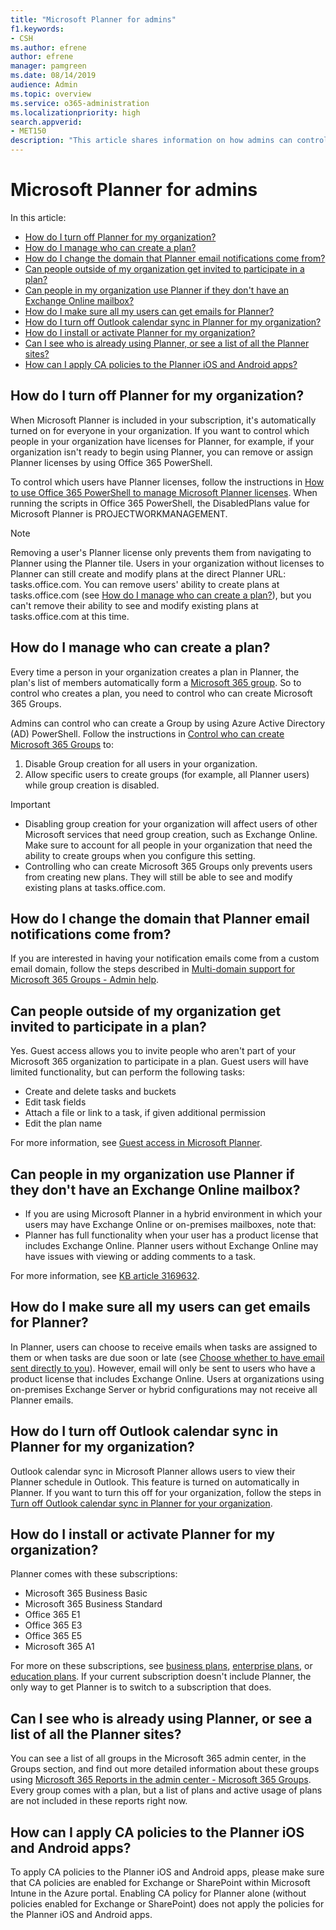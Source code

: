 ```yaml
---
title: "Microsoft Planner for admins"
f1.keywords:
- CSH
ms.author: efrene
author: efrene
manager: pamgreen
ms.date: 08/14/2019
audience: Admin
ms.topic: overview
ms.service: o365-administration
ms.localizationpriority: high
search.appverid:
- MET150
description: "This article shares information on how admins can control and manage access to Planner, as well as answers to some other frequently asked questions about the management of Planner."
---
```


# Microsoft Planner for admins

In this article:

- [How do I turn off Planner for my organization?](#how-do-i-turn-off-planner-for-my-organization)
- [How do I manage who can create a plan?](#how-do-i-manage-who-can-create-a-plan)
- [How do I change the domain that Planner email notifications come from?](#how-do-i-change-the-domain-that-planner-email-notifications-come-from)
- [Can people outside of my organization get invited to participate in a plan?](#can-people-outside-of-my-organization-get-invited-to-participate-in-a-plan)
- [Can people in my organization use Planner if they don't have an Exchange Online mailbox?](#can-people-in-my-organization-use-planner-if-they-dont-have-an-exchange-online-mailbox)
- [How do I make sure all my users can get emails for Planner?](#how-do-i-make-sure-all-my-users-can-get-emails-for-planner) 
- [How do I turn off Outlook calendar sync in Planner for my organization?](#how-do-i-turn-off-outlook-calendar-sync-in-planner-for-my-organization)
- [How do I install or activate Planner for my organization?](#how-do-i-install-or-activate-planner-for-my-organization)
- [Can I see who is already using Planner, or see a list of all the Planner sites?](#can-i-see-who-is-already-using-planner-or-see-a-list-of-all-the-planner-sites)
- [How can I apply CA policies to the Planner iOS and Android apps?](#how-can-i-apply-ca-policies-to-the-planner-ios-and-android-apps)

## How do I turn off Planner for my organization?

When Microsoft Planner is included in your subscription, it's automatically turned on for everyone in your organization. If you want to control which people in your organization have licenses for Planner, for example, if your organization isn't ready to begin using Planner, you can remove or assign Planner licenses by using Office 365 PowerShell.

To control which users have Planner licenses, follow the instructions in [How to use Office 365 PowerShell to manage Microsoft Planner licenses](/office365/troubleshoot/licensing/how-to-use-office-365-powershell-to-manage-microsoft-planner-licenses). When running the scripts in Office 365 PowerShell, the DisabledPlans value for Microsoft Planner is PROJECTWORKMANAGEMENT.
> [!NOTE]
> Removing a user's Planner license only prevents them from navigating to Planner using the Planner tile. Users in your organization without licenses to Planner can still create and modify plans at the direct Planner URL: tasks.</span>office.</span>com. You can remove users' ability to create plans at tasks.office.com (see [How do I manage who can create a plan?](#how-do-i-manage-who-can-create-a-plan)), but you can't remove their ability to see and modify existing plans at tasks.</span>office.</span>com at this time.

## How do I manage who can create a plan?

Every time a person in your organization creates a plan in Planner, the plan's list of members automatically form a [Microsoft 365 group](https://support.office.com/en-us/article/learn-about-microsoft-365-groups-b565caa1-5c40-40ef-9915-60fdb2d97fa2). So to control who creates a plan, you need to control who can create Microsoft 365 Groups.

Admins can control who can create a Group by using Azure Active Directory (AD) PowerShell. Follow the instructions in [Control who can create Microsoft 365 Groups](https://support.office.com/en-us/article/control-who-can-create-office-365-groups-4c46c8cb-17d0-44b5-9776-005fced8e618) to:

1. Disable Group creation for all users in your organization.
2. Allow specific users to create groups (for example, all Planner users) while group creation is disabled.

> [!IMPORTANT]
> 
> - Disabling group creation for your organization will affect users of other Microsoft services that need group creation, such as Exchange Online. Make sure to account for all people in your organization that need the ability to create groups when you configure this setting.
> - Controlling who can create Microsoft 365 Groups only prevents users from creating new plans. They will still be able to see and modify existing plans at tasks.</span>office.</span>com.

## How do I change the domain that Planner email notifications come from?

If you are interested in having your notification emails come from a custom email domain, follow the steps described in [Multi-domain support for Microsoft 365 Groups - Admin help](https://support.office.com/article/multidomain-support-for-office-365-groups--admin-help-7cf5655d-e523-4bc3-a93b-3ccebf44a01a).

## Can people outside of my organization get invited to participate in a plan?

Yes. Guest access allows you to invite people who aren't part of your Microsoft 365 organization to participate in a plan. Guest users will have limited functionality, but can perform the following tasks:

- Create and delete tasks and buckets
- Edit task fields
- Attach a file or link to a task, if given additional permission
- Edit the plan name

For more information, see [Guest access in Microsoft Planner](https://support.office.com/article/guest-access-in-microsoft-planner-cc5d7f96-dced-4da4-ab62-08c72d9759c6).

## Can people in my organization use Planner if they don't have an Exchange Online mailbox?

- If you are using Microsoft Planner in a hybrid environment in which your users may have Exchange Online or on-premises mailboxes, note that:
- Planner has full functionality when your user has a product license that includes Exchange Online. Planner users without Exchange Online may have issues with viewing or adding comments to a task.
  
For more information, see [KB article 3169632](https://go.microsoft.com/fwlink/p/?LinkId=808082).

## How do I make sure all my users can get emails for Planner?

In Planner, users can choose to receive emails when tasks are assigned to them or when tasks are due soon or late (see [Choose whether to have email sent directly to you](https://support.office.com/article/stay-on-top-of-tasks-and-plans-with-email-and-notifications-cce223d6-b0ae-43cf-a080-266e2414a859#bkmk_choosewhethertohaveemailsenttoyou_1_1_1_1_1)). However, email will only be sent to users who have a product license that includes Exchange Online. Users at organizations using on-premises Exchange Server or hybrid configurations may not receive all Planner emails.

## How do I turn off Outlook calendar sync in Planner for my organization?

Outlook calendar sync in Microsoft Planner allows users to view their Planner schedule in Outlook. This feature is turned on automatically in Planner. If you want to turn this off for your organization, follow the steps in [Turn off Outlook calendar sync in Planner for your organization](turn-off-outlook-calendar-sync.md).

## How do I install or activate Planner for my organization?

Planner comes with these subscriptions:

- Microsoft 365 Business Basic
- Microsoft 365 Business Standard
- Office 365 E1
- Office 365 E3
- Office 365 E5
- Microsoft 365 A1

For more on these subscriptions, see [business plans](https://www.microsoft.com/microsoft-365/business), [enterprise plans](https://www.microsoft.com/microsoft-365/business/compare-more-office-365-for-business-plans), or [education plans](https://www.microsoft.com/microsoft-365/academic/compare-office-365-education-plans). If your current subscription doesn't include Planner, the only way to get Planner is to switch to a subscription that does.

## Can I see who is already using Planner, or see a list of all the Planner sites?

You can see a list of all groups in the Microsoft 365 admin center, in the Groups section, and find out more detailed information about these groups using [Microsoft 365 Reports in the admin center - Microsoft 365 Groups](https://support.office.com/article/office-365-reports-in-the-admin-center--office-365-groups-a27f1a99-3557-4f85-9560-a28e3d822a40). Every group comes with a plan, but a list of plans and active usage of plans are not included in these reports right now.

## How can I apply CA policies to the Planner iOS and Android apps?

To apply CA policies to the Planner iOS and Android apps, please make sure that CA policies are enabled for Exchange or SharePoint within Microsoft Intune in the Azure portal. Enabling CA policy for Planner alone (without policies enabled for Exchange or SharePoint) does not apply the policies for the Planner iOS and Android apps.
